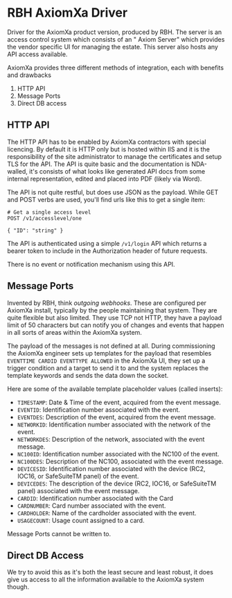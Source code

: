 # RBH AxiomXa Driver

Driver for the AxiomXa product version, produced by RBH. The server is an access control system which consists of an "
Axiom Server" which provides the vendor specific UI for managing the estate. This server also hosts any API access
available.

AxiomXa provides three different methods of integration, each with benefits and drawbacks

1. HTTP API
2. Message Ports
3. Direct DB access

## HTTP API

The HTTP API has to be enabled by AxiomXa contractors with special licencing. By default it is HTTP only but is hosted
within IIS and it is the responsibility of the site administrator to manage the certificates and setup TLS for the API.
The API is quite basic and the documentation is NDA-walled, it's consists of what looks like generated API docs from
some internal representation, edited and placed into PDF (likely via Word).

The API is not quite restful, but does use JSON as the payload. While GET and POST verbs are used, you'll find urls like
this to get a single item:

```http request
# Get a single access level
POST /v1/accesslevel/one

{ "ID": "string" }
```

The API is authenticated using a simple `/v1/login` API which returns a bearer token to include in the Authorization
header of future requests.

There is no event or notification mechanism using this API.

## Message Ports

Invented by RBH, think _outgoing webhooks_. These are configured per AxiomXa install, typically by the people
maintaining that system. They are quite flexible but also limited. They use TCP not HTTP, they have a payload limit of
50 characters but can notify you of changes and events that happen in all sorts of areas within the AxiomXa system.

The payload of the messages is not defined at all. During commissioning the AxiomXa engineer sets up templates for the
payload that resembles `EVENTTIME CARDID EVENTTYPE ALLOWED` in the AxiomXa UI, they set up a trigger condition and a
target to send it to and the system replaces the template keywords and sends the data down the socket.

Here are some of the available template placeholder values (called inserts):

- `TIMESTAMP`:  Date & Time of the event, acquired from the event message.
- `EVENTID`:    Identification number associated with the event.
- `EVENTDES`:   Description of the event, acquired from the event message.
- `NETWORKID`:  Identification number associated with the network of the event.
- `NETWORKDES`: Description of the network, associated with the event message.
- `NC100ID`:    Identification number associated with the NC100 of the event.
- `NC100DES`:   Description of the NC100, associated with the event message.
- `DEVICESID`:  Identification number associated with the device (RC2, IOC16, or SafeSuiteTM panel) of the event.
- `DEVICEDES`:  The description of the device (RC2, IOC16, or SafeSuiteTM panel) associated with the event message.
- `CARDID`:     Identification number associated with the Card
- `CARDNUMBER`: Card number associated with the event.
- `CARDHOLDER`: Name of the cardholder associated with the event.
- `USAGECOUNT`: Usage count assigned to a card.

Message Ports cannot be written to.

## Direct DB Access

We try to avoid this as it's both the least secure and least robust, it does give us access to all the information
available to the AxiomXa system though.

